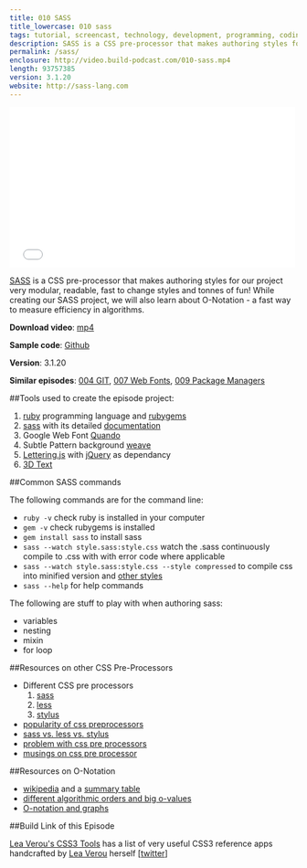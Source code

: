 ```yaml
---
title: 010 SASS
title_lowercase: 010 sass
tags: tutorial, screencast, technology, development, programming, coding, css, pre-processor, sass, scss, less, for, variables
description: SASS is a CSS pre-processor that makes authoring styles for our project very modular, readable, fast to change styles and tonnes of fun! While creating our SASS project, we will also learn about O-Notation - a fast way to measure efficiency in algorithms.
permalink: /sass/
enclosure: http://video.build-podcast.com/010-sass.mp4
length: 93757385
version: 3.1.20
website: http://sass-lang.com
---
```


<div id="video"><iframe src="//player.vimeo.com/video/47296680" width="500" height="281" frameborder="0" webkitallowfullscreen mozallowfullscreen allowfullscreen></iframe></div>

[SASS](http://sass-lang.com/) is a CSS pre-processor that makes authoring styles for our project very modular, readable, fast to change styles and tonnes of fun! While creating our SASS project, we will also learn about O-Notation - a fast way to measure efficiency in algorithms.

<p><strong>Download video</strong>: <a href="http://video.build-podcast.com/010-sass.mp4" download="build-podcast-010-sass.mp4">mp4</a></p>

**Sample code**: [Github](https://github.com/sayanee/build-podcast/tree/master/010-sass)

**Version**: 3.1.20

**Similar episodes**: [004 GIT](/git), [007 Web Fonts](/web-fonts), [009 Package Managers](/package-managers)

##Tools used to create the episode project:

1. [ruby](http://www.ruby-lang.org/en/) programming language and [rubygems](http://rubygems.org/)
1. [sass](http://sass-lang.com/) with its detailed [documentation](http://sass-lang.com/docs/yardoc/file.SASS_REFERENCE.html)
1. Google Web Font [Quando](http://www.google.com/webfonts/specimen/Quando)
1. Subtle Pattern background [weave](http://subtlepatterns.com/weave/)
1. [Lettering.js](http://letteringjs.com/) with [jQuery](http://jquery.com/) as dependancy
1. [3D Text](https://github.com/jasonrobb/3D-text)

##Common SASS commands

The following commands are for the command line:

* `ruby -v` check ruby is installed in your computer
* `gem -v` check rubygems is installed
* `gem install sass` to install sass
* `sass --watch style.sass:style.css` watch the .sass continuously compile to .css with with error code where applicable
* `sass --watch style.sass:style.css --style compressed` to compile css into minified version and [other styles](http://sass-lang.com/docs/yardoc/file.SASS_REFERENCE.html#output_style)
* `sass --help` for help commands

The following are stuff to play with when authoring sass:

- variables
- nesting
- mixin
- for loop

##Resources on other CSS Pre-Processors

- Different CSS pre processors
    1. [sass](http://sass-lang.com/)
    2. [less](http://lesscss.org/)
    3. [stylus](http://learnboost.github.com/stylus/)
- [popularity of css preprocessors](http://css-tricks.com/poll-results-popularity-of-css-preprocessors/)
- [sass vs. less vs. stylus](http://net.tutsplus.com/tutorials/html-css-techniques/sass-vs-less-vs-stylus-a-preprocessor-shootout/)
- [problem with css pre processors](http://blog.millermedeiros.com/the-problem-with-css-pre-processors/)
- [musings on css pre processor](http://css-tricks.com/musings-on-preprocessing/)

##Resources on O-Notation

- [wikipedia](http://en.wikipedia.org/wiki/Big_O_notation) and a [summary table](http://en.wikipedia.org/wiki/Big_O_notation#Orders_of_common_functions)
- [different algorithmic orders and big o-values](http://www.cprogramming.com/tutorial/computersciencetheory/algorithmicefficiency3.html)
- [O-notation and graphs](http://3.bp.blogspot.com/-X4yvWNicM-4/TaA0s-pqR4I/AAAAAAAAC9c/AFiKXrqWI34/s1600/Algo+Speed.JPG)

##Build Link of this Episode

[Lea Verou's CSS3 Tools](http://lea.verou.me/css3-tools/) has a list of very useful CSS3 reference apps handcrafted by [Lea Verou](http://lea.verou.me/) herself [[twitter](http://twitter.com/LeaVerou)]
